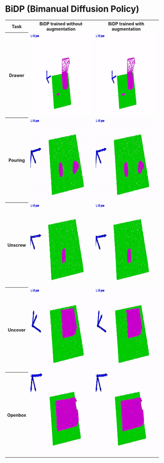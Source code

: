 # BiDP (Bimanual Diffusion Policy)


<table>
  <tr>
    <th> Task </th>
    <th> BiDP trained without augmentation </th>
    <th> BiDP trained with augmentation </th>
  </tr>
  <tr>
    <th> Drawer </th>
    <td><img src="./materials/BiDP_infer_demo1_drawer_noaug.gif" height="270"></td>
    <td><img src="./materials/BiDP_infer_demo1_drawer_withaug.gif" height="270"></td> 
  </tr>
  <tr>
    <th> Pouring </th>
    <td><img src="./materials/BiDP_infer_demo1_pouring_noaug.gif" height="270"></td>
    <td><img src="./materials/BiDP_infer_demo1_pouring_withaug.gif" height="270"></td> 
  </tr>
  <tr>
    <th> Unscrew </th>
    <td><img src="./materials/BiDP_infer_demo1_unscrew_noaug.gif" height="270"></td>
    <td><img src="./materials/BiDP_infer_demo1_unscrew_withaug.gif" height="270"></td> 
  </tr>
  <tr>
    <th> Uncover </th>
    <td><img src="./materials/BiDP_infer_demo1_uncover_noaug.gif" height="270"></td>
    <td><img src="./materials/BiDP_infer_demo1_uncover_withaug.gif" height="270"></td> 
  </tr>
  <tr>
    <th> Openbox </th>
    <td><img src="./materials/BiDP_infer_demo1_openbox_noaug.gif" height="270"></td>
    <td><img src="./materials/BiDP_infer_demo1_openbox_withaug.gif" height="270"></td> 
  </tr>
</table>
